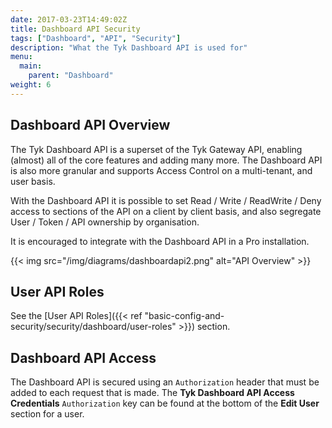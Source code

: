```yaml
---
date: 2017-03-23T14:49:02Z
title: Dashboard API Security
tags: ["Dashboard", "API", "Security"]
description: "What the Tyk Dashboard API is used for"
menu:
  main:
    parent: "Dashboard"
weight: 6 
---
```


## Dashboard API Overview

The Tyk Dashboard API is a superset of the Tyk Gateway API, enabling (almost) all of the core features and adding many more. The Dashboard API is also more granular and supports Access Control on a multi-tenant, and user basis.

With the Dashboard API it is possible to set Read / Write / ReadWrite / Deny access to sections of the API on a client by client basis, and also segregate User / Token / API ownership by organisation.

It is encouraged to integrate with the Dashboard API in a Pro installation.

{{< img src="/img/diagrams/dashboardapi2.png" alt="API Overview" >}}

## User API Roles

See the [User API Roles]({{< ref "basic-config-and-security/security/dashboard/user-roles" >}}) section.

## Dashboard API Access

The Dashboard API is secured using an `Authorization` header that must be added to each request that is made. The **Tyk Dashboard API Access Credentials** `Authorization` key can be found at the bottom of the **Edit User** section for a user.